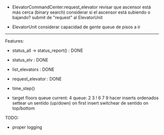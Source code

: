 - ElevatorCommandCenter:request_elevator
    revisar que ascensor está más cerca (binary search)
    considerar si el ascensor está subiendo o bajando?
    submit de "request" al ElevatorUnit

- ElevatorUnit
    considerar capacidad de gente
    queue de pisos a ir

---

Features:

- status_all -> status_report() : DONE
- status_elv : DONE
- list_elevators : DONE
- request_elevator : DONE
- time_step()

- target floors queue
    current: 4
    queue: 2 3 ! 6 7 9
    hacer inserts ordenados
    settear un sentido (up/down) on first insert
    switchear de sentido on top/bottom

TODO:
- proper logging
